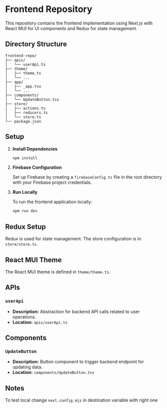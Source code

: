 # Frontend Repository

This repository contains the frontend implementation using Next.js with React MUI for UI components and Redux for state management.

## Directory Structure

```
frontend-repo/
├── apis/
│   └── userApi.ts
├── theme/
│   ├── theme.ts
│   └── ...
├── app/
│   ├── _app.tsx
│   └── ...
├── components/
│   └── UpdateButton.tsx
├── store/
│   ├── actions.ts
│   ├── reducers.ts
│   └── store.ts
└── package.json
```

## Setup

1. **Install Dependencies**

   ```bash
   npm install
   ```

2. **Firebase Configuration**

   Set up Firebase by creating a `firebaseConfig.ts` file in the root directory with your Firebase project credentials.

3. **Run Locally**

   To run the frontend application locally:

   ```bash
   npm run dev
   ```

## Redux Setup

Redux is used for state management. The store configuration is in `store/store.ts`.

## React MUI Theme

The React MUI theme is defined in `theme/theme.ts`.

## APIs

### `userApi`

- **Description:** Abstraction for backend API calls related to user operations.
- **Location:** `apis/userApi.ts`

## Components

### `UpdateButton`

- **Description:** Button component to trigger backend endpoint for updating data.
- **Location:** `components/UpdateButton.tsx`

## Notes

To test local change `next.config.mjs` in destination variable with right one
